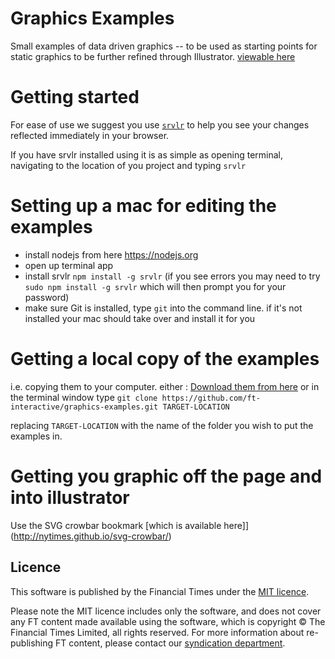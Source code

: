 # Graphics Examples
Small examples of data driven graphics -- to be used as starting points for static graphics to be further refined through Illustrator.
[viewable here](http://ft-interactive.github.io/graphics-examples/)

# Getting started
For ease of use we suggest you use [`srvlr`](https://github.com/kavanagh/srvlr) to help you see your changes reflected immediately in your browser.

If you have srvlr installed using it is as simple as opening terminal, navigating to the location of you project and typing `srvlr`

# Setting up a mac for editing the examples

 * install nodejs from here https://nodejs.org
 * open up terminal app
 * install srvlr `npm install -g srvlr` (if you see errors you may need to try `sudo npm install -g srvlr` which will then prompt you for your password)
 * make sure Git is installed, type `git` into the command line. if it's not installed your mac should take over and install it for you

# Getting a local copy of the examples

i.e. copying them to your computer. either : [Download them from here](https://github.com/ft-interactive/graphics-examples/archive/master.zip)
or in the terminal window type `git clone https://github.com/ft-interactive/graphics-examples.git TARGET-LOCATION`

replacing `TARGET-LOCATION` with the name of the folder you wish to put the examples in.

# Getting you graphic off the page and into illustrator

Use the SVG crowbar bookmark [which is available here]](http://nytimes.github.io/svg-crowbar/)


## Licence
This software is published by the Financial Times under the [MIT licence](http://opensource.org/licenses/MIT). 

Please note the MIT licence includes only the software, and does not cover any FT content made available using the software, which is copyright &copy; The Financial Times Limited, all rights reserved. For more information about re-publishing FT content, please contact our [syndication department](http://syndication.ft.com/).
